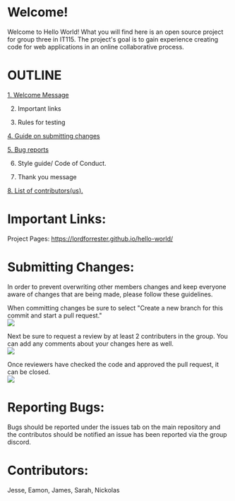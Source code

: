 # <a name="welcome">Welcome!</a> <br>
Welcome to Hello World! What you will find here is an open source project for group three in IT115. The project's goal is to gain experience creating code for web applications in an online collaborative process.

# OUTLINE

[1. Welcome Message](#welcome)

2. Important links

3. Rules for testing

[4. Guide on submitting changes](#submittingChanges)

[5.  Bug reports](#reportingBugs)

6. Style guide/ Code of Conduct.

7. Thank you message

[8. List of contributors(us).](#contributors)


# <a name="importantLinks">Important Links:</a><br>
Project Pages: https://lordforrester.github.io/hello-world/

# <a name="submittingChanges">Submitting Changes:</a><br>

In order to prevent overwriting other members changes and keep everyone aware of changes that are being made, please follow these guidelines. <br>
  
  When committing changes be sure to select "Create a new branch for this commit and start a pull request." <br>
  <img src="https://i.imgur.com/Cc4ia6E.png"><br>
  
  Next be sure to request a review by at least 2 contributers in the group. You can add any comments about your changes here as well. <br>
  <img src="https://i.imgur.com/AosVxau.png"><br>
  
  Once reviewers have checked the code and approved the pull request, it can be closed. <br>
  <img src="https://i.imgur.com/sPqOGA5.png"><br>

# <a name="reportingBugs">Reporting Bugs:</a> <br>
Bugs should be reported under the issues tab on the main repository and the contributos should be notified an issue has been reported via the group discord.

# <a name="contributors">Contributors:</a> <br>
Jesse, Eamon, James, Sarah, Nickolas
